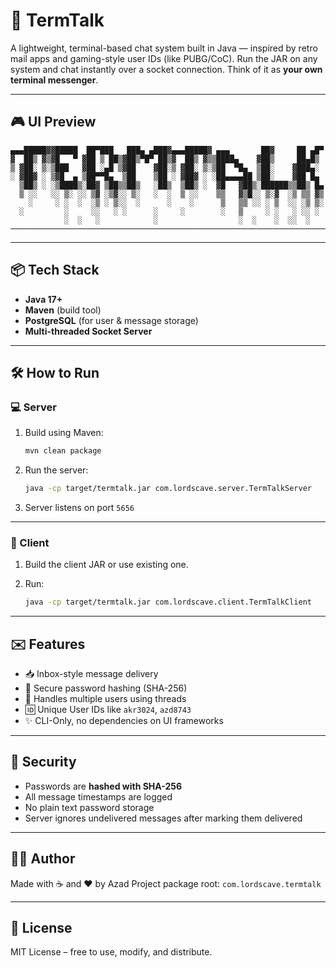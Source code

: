 # 🔨 TermTalk

A lightweight, terminal-based chat system built in Java — inspired by retro mail apps and gaming-style user IDs (like PUBG/CoC).
Run the JAR on any system and chat instantly over a socket connection. Think of it as **your own terminal messenger**.

---

## 🎮 UI Preview

```
▄▄▄█████▓▓█████  ██▀███   ███▄ ▄███▓▄▄▄█████▓ ▄▄▄       ██▓     ██ ▄█▀  
▓  ██▒ ▓▒▓█   ▀ ▓██ ▒ ██▒▓██▒▀█▀ ██▒▓  ██▒ ▓▒▒████▄    ▓██▒     ██▄█▒   
▒ ▓██░ ▒░▒███   ▓██ ░▄█ ▒▓██    ▓██░▒ ▓██░ ▒░▒██  ▀█▄  ▒██░    ▓███▄░   
░ ▓██▓ ░ ▒▓█  ▄ ▒██▀▀█▄  ▒██    ▒██ ░ ▓██▓ ░ ░██▄▄▄▄██ ▒██░    ▓██ █▄   
  ▒██▒ ░ ░▒████▒░██▓ ▒██▒▒██▒   ░██▒  ▒██▒ ░  ▓█   ▓██▒░██████▒▒██▒ █▄  
  ▒ ░░   ░░ ▒░ ░░ ▒▓ ░▒▓░░ ▒░   ░  ░  ▒ ░░    ▒▒   ▓▒█░░ ▒░▓  ░▒ ▒▒ ▓▒  
    ░     ░ ░  ░  ░▒ ░ ▒░░  ░      ░    ░      ▒   ▒▒ ░░ ░ ▒  ░░ ░▒ ▒░  
  ░         ░     ░░   ░ ░      ░     ░        ░   ▒     ░ ░   ░ ░░ ░   
            ░  ░   ░            ░                  ░  ░    ░  ░░  ░     
────────────────────────────────────────────────────────────────────────
```

---

## 📦 Tech Stack

* **Java 17+**
* **Maven** (build tool)
* **PostgreSQL** (for user & message storage)
* **Multi-threaded Socket Server**

---

## 🛠️ How to Run

### 💻 Server

1. Build using Maven:

   ```bash
   mvn clean package
   ```

2. Run the server:

   ```bash
   java -cp target/termtalk.jar com.lordscave.server.TermTalkServer
   ```

3. Server listens on port `5656`

---

### 👤 Client

1. Build the client JAR or use existing one.
2. Run:

   ```bash
   java -cp target/termtalk.jar com.lordscave.client.TermTalkClient
   ```

---

## ✉️ Features

* 📥 Inbox-style message delivery
* 🔐 Secure password hashing (SHA-256)
* 🥵 Handles multiple users using threads
* 🆔 Unique User IDs like `akr3024`, `azd8743`
* ✨ CLI-Only, no dependencies on UI frameworks

---

## 🔐 Security

* Passwords are **hashed with SHA-256**
* All message timestamps are logged
* No plain text password storage
* Server ignores undelivered messages after marking them delivered

---

## 🧑‍💻 Author

Made with ☕ and ❤️ by Azad
Project package root: `com.lordscave.termtalk`

---

## 📜 License

MIT License – free to use, modify, and distribute.
